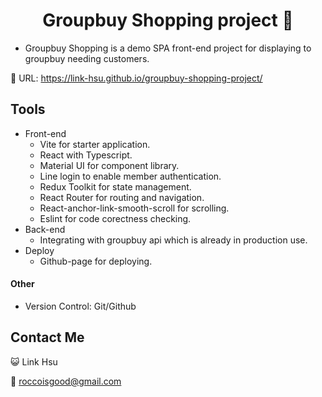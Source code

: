 <h1 align="center">Groupbuy Shopping project 🥘</h1>

- Groupbuy Shopping is a demo SPA front-end project for displaying to groupbuy needing customers.

🔗 URL: https://link-hsu.github.io/groupbuy-shopping-project/

## Tools
- Front-end
  - Vite for starter application.
  - React with Typescript.
  - Material UI for component library.
  - Line login to enable member authentication.
  - Redux Toolkit for state management.
  - React Router for routing and navigation.
  - React-anchor-link-smooth-scroll for scrolling.
  - Eslint for code corectness checking.
- Back-end
  - Integrating with groupbuy api which is already in production use.
- Deploy
  - Github-page for deploying.

#### Other

- Version Control: Git/Github

## Contact Me

😺 Link Hsu

📧 roccoisgood@gmail.com

